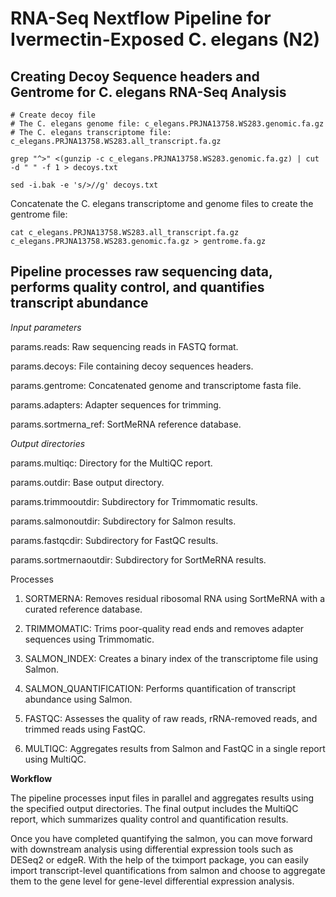 

# RNA-Seq Nextflow Pipeline for Ivermectin-Exposed C. elegans (N2)

## Creating Decoy Sequence headers and Gentrome for C. elegans RNA-Seq Analysis



```
# Create decoy file
# The C. elegans genome file: c_elegans.PRJNA13758.WS283.genomic.fa.gz
# The C. elegans transcriptome file: c_elegans.PRJNA13758.WS283.all_transcript.fa.gz

grep "^>" <(gunzip -c c_elegans.PRJNA13758.WS283.genomic.fa.gz) | cut -d " " -f 1 > decoys.txt

sed -i.bak -e 's/>//g' decoys.txt
```


Concatenate the C. elegans transcriptome and genome files to create the gentrome file:

```
cat c_elegans.PRJNA13758.WS283.all_transcript.fa.gz c_elegans.PRJNA13758.WS283.genomic.fa.gz > gentrome.fa.gz

```

## Pipeline processes raw sequencing data, performs quality control, and quantifies transcript abundance


*Input parameters*

params.reads: Raw sequencing reads in FASTQ format. 

params.decoys: File containing decoy sequences headers.

params.gentrome: Concatenated genome and transcriptome fasta file.

params.adapters: Adapter sequences for trimming. 

params.sortmerna_ref: SortMeRNA reference database. 

*Output directories*

params.multiqc: Directory for the MultiQC report.

params.outdir: Base output directory. 

params.trimmooutdir: Subdirectory for Trimmomatic results. 

params.salmonoutdir: Subdirectory for Salmon results.

params.fastqcdir: Subdirectory for FastQC results. 

params.sortmernaoutdir: Subdirectory for SortMeRNA results. 

Processes
1. SORTMERNA: Removes residual ribosomal RNA using SortMeRNA with a curated reference database.

2. TRIMMOMATIC: Trims poor-quality read ends and removes adapter sequences using Trimmomatic.

3. SALMON_INDEX: Creates a binary index of the transcriptome file using Salmon.

4. SALMON_QUANTIFICATION: Performs quantification of transcript abundance using Salmon.

5. FASTQC: Assesses the quality of raw reads, rRNA-removed reads, and trimmed reads using FastQC.

6. MULTIQC: Aggregates results from Salmon and FastQC in a single report using MultiQC.

**Workflow**

The pipeline processes input files in parallel and aggregates results using the specified output directories. The final output includes the MultiQC report, which summarizes quality control and quantification results.

Once you have completed quantifying the salmon, you can move forward with downstream analysis using differential expression tools such as DESeq2 or edgeR. With the help of the tximport package, you can easily import transcript-level quantifications from salmon and choose to aggregate them to the gene level for gene-level differential expression analysis.


